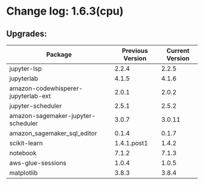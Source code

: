 # Change log: 1.6.3(cpu)

## Upgrades: 

Package | Previous Version | Current Version
---|---|---
jupyter-lsp|2.2.4|2.2.5
jupyterlab|4.1.5|4.1.6
amazon-codewhisperer-jupyterlab-ext|2.0.1|2.0.2
jupyter-scheduler|2.5.1|2.5.2
amazon-sagemaker-jupyter-scheduler|3.0.7|3.0.11
amazon_sagemaker_sql_editor|0.1.4|0.1.7
scikit-learn|1.4.1.post1|1.4.2
notebook|7.1.2|7.1.3
aws-glue-sessions|1.0.4|1.0.5
matplotlib|3.8.3|3.8.4
